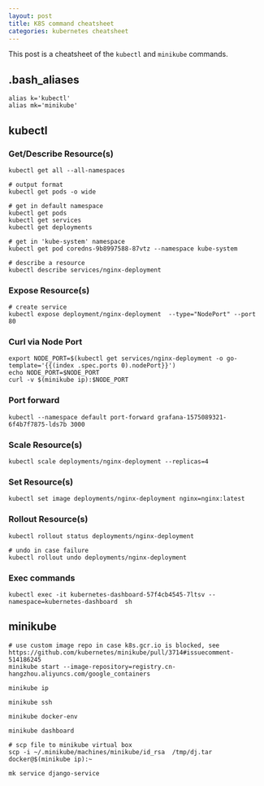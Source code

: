 ```yaml
---
layout: post
title: K8S command cheatsheet
categories: kubernetes cheatsheet
---
```


This post is a cheatsheet of the `kubectl` and `minikube` commands.

## .bash_aliases

```
alias k='kubectl'
alias mk='minikube'
```


## kubectl

### Get/Describe Resource(s)

```
kubectl get all --all-namespaces

# output format
kubectl get pods -o wide

# get in default namespace
kubectl get pods
kubectl get services
kubectl get deployments

# get in 'kube-system' namespace
kubectl get pod coredns-9b8997588-87vtz --namespace kube-system

# describe a resource
kubectl describe services/nginx-deployment

```

### Expose Resource(s)

```
# create service
kubectl expose deployment/nginx-deployment  --type="NodePort" --port 80

```

### Curl via Node Port
```
export NODE_PORT=$(kubectl get services/nginx-deployment -o go-template='{{(index .spec.ports 0).nodePort}}')
echo NODE_PORT=$NODE_PORT
curl -v $(minikube ip):$NODE_PORT
```

### Port forward

```
kubectl --namespace default port-forward grafana-1575089321-6f4b7f7875-lds7b 3000
```

### Scale Resource(s)

```
kubectl scale deployments/nginx-deployment --replicas=4
```

### Set Resource(s)

```
kubectl set image deployments/nginx-deployment nginx=nginx:latest
```

### Rollout Resource(s)

```
kubectl rollout status deployments/nginx-deployment

# undo in case failure
kubectl rollout undo deployments/nginx-deployment

```

### Exec commands

```
kubectl exec -it kubernetes-dashboard-57f4cb4545-7ltsv --namespace=kubernetes-dashboard  sh
```

## minikube

```
# use custom image repo in case k8s.gcr.io is blocked, see https://github.com/kubernetes/minikube/pull/3714#issuecomment-514186245
minikube start --image-repository=registry.cn-hangzhou.aliyuncs.com/google_containers

minikube ip

minikube ssh

minikube docker-env

minikube dashboard

# scp file to minikube virtual box
scp -i ~/.minikube/machines/minikube/id_rsa  /tmp/dj.tar docker@$(minikube ip):~

mk service django-service
```
